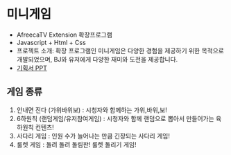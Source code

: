 # 미니게임
- AfreecaTV Extension 확장프로그램
- Javascript + Html + Css
- 프로젝트 소개: 확장 프로그램인 미니게임은 다양한 경험을 제공하기 위한 목적으로 개발되었으며, BJ와 유저에게 다양한 재미와 도전을 제공합니다.
- [기획서 PPT](https://www.canva.com/design/DAF0S8fkYak/UOdVWApEbF5plzJTkArKlw/view?utm_content=DAF0S8fkYak&utm_campaign=designshare&utm_medium=link&utm_source=editor)

## 게임 종류
1. 안내면 진다 (가위바위보) : 시청자와 함께하는 가위,바위,보! 
2. 6하원칙 (랜덤게임/유저참여게임) : 시청자와 함께 랜덤으로 뽑아서 만들어가는 육하원칙 컨텐츠!
3. 사다리 게임 : 인원 수가 늘어나는 만큼 긴장되는 사다리 게임!
4. 룰렛 게임 : 돌려 돌려 돌림판! 룰렛 돌리기 게임!